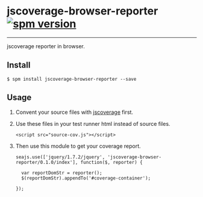 # jscoverage-browser-reporter [![spm version](http://spmjs.io/badge/jscoverage-browser-reporter)](http://spmjs.io/package/jscoverage-browser-reporter)

---

jscoverage reporter in browser.

## Install

```
$ spm install jscoverage-browser-reporter --save
```

## Usage

1. Convent your source files with [jscoverage](https://github.com/fishbar/jscoverage) first.
2. Use these files in your test runner html instead of source files.

       <script src="source-cov.js"></script>
   
3. Then use this module to get your coverage report.

       seajs.use(['jquery/1.7.2/jquery', 'jscoverage-browser-reporter/0.1.0/index'], function($, reporter) {
       
         var reportDomStr = reporter();
         $(reportDomStr).appendTo('#coverage-container');
       
       });

